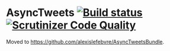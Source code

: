 # AsyncTweets [![Build status][Master image]][Master] [![Scrutinizer Code Quality][Scrutinizer image]][Scrutinizer]

Moved to https://github.com/alexislefebvre/AsyncTweetsBundle.

[Master image]: https://travis-ci.org/alexislefebvre/AsyncTweets.svg?branch=master
[Master]: https://travis-ci.org/alexislefebvre/AsyncTweets
[Scrutinizer image]: https://scrutinizer-ci.com/g/alexislefebvre/AsyncTweets/badges/quality-score.png?b=master
[Scrutinizer]: https://scrutinizer-ci.com/g/alexislefebvre/AsyncTweets/?branch=master

